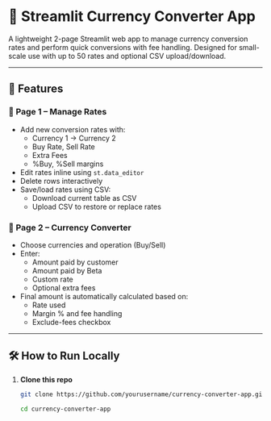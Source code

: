 # 💱 Streamlit Currency Converter App

A lightweight 2-page Streamlit web app to manage currency conversion rates and perform quick conversions with fee handling. Designed for small-scale use with up to 50 rates and optional CSV upload/download.

---

## 🚀 Features

### 🔧 Page 1 – Manage Rates
- Add new conversion rates with:
  - Currency 1 → Currency 2
  - Buy Rate, Sell Rate
  - Extra Fees
  - %Buy, %Sell margins
- Edit rates inline using `st.data_editor`
- Delete rows interactively
- Save/load rates using CSV:
  - Download current table as CSV
  - Upload CSV to restore or replace rates

### 🔁 Page 2 – Currency Converter
- Choose currencies and operation (Buy/Sell)
- Enter:
  - Amount paid by customer
  - Amount paid by Beta
  - Custom rate
  - Optional extra fees
- Final amount is automatically calculated based on:
  - Rate used
  - Margin % and fee handling
  - Exclude-fees checkbox

---

## 🛠 How to Run Locally

1. **Clone this repo**
   ```bash
   git clone https://github.com/yourusername/currency-converter-app.git
   ```
   ```bash
   cd currency-converter-app
   ```
